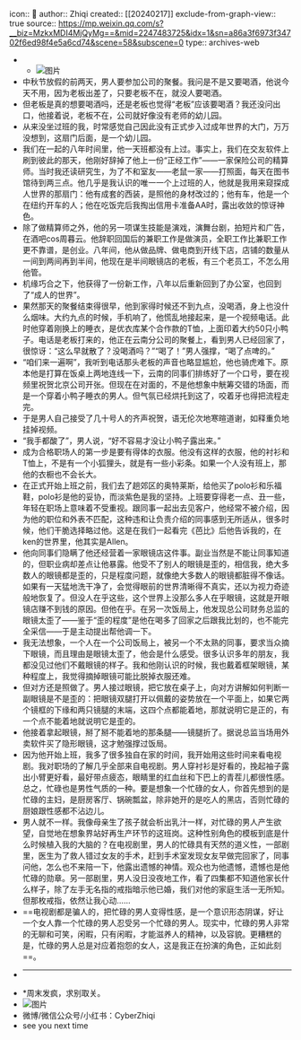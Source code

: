 icon:: 💾
author:: Zhiqi
created:: [[20240217]]
exclude-from-graph-view:: true
source:: https://mp.weixin.qq.com/s?__biz=MzkxMDI4MjQyMg==&mid=2247483725&idx=1&sn=a86a3f6973f34702f6ed98f4e5a6cd74&scene=58&subscene=0
type:: archives-web
- - ![图片](assets/2024/Zhiqi/640.jpeg)
- 中秋节放假的前两天，男人要参加公司的聚餐。我问是不是又要喝酒，他说今天不用，因为老板出差了，只要老板不在，就没人要喝酒。
- 但老板是真的想要喝酒吗，还是老板也觉得“老板”应该要喝酒？我还没问出口，他接着说，老板不在，公司就好像没有老师的幼儿园。
- 从来没坐过班的我，时常感觉自己因此没有正式步入过成年世界的大门，万万没想到，这扇门后面，是一个幼儿园。
- 我们在一起的八年时间里，他一天班都没有上过。事实上，我们在交友软件上刷到彼此的那天，他刚好辞掉了他上一份“正经工作”——一家保险公司的精算师。当时我还读研究生，为了不和室友——老鼠一家——打照面，每天在图书馆待到两三点。他几乎是我认识的唯一一个上过班的人，他就是我用来窥探成人世界的那扇门：他有成套的西装，是照他的身材改过的；他有车，他是一个在纽约开车的人；他在吃饭完后我掏出信用卡准备AA时，露出收敛的惊讶神色。
- 除了做精算师之外，他的另一项谋生技能是演戏，演舞台剧，拍短片和广告，在酒吧cos周暮云。他辞职回国后的兼职工作是做演员，全职工作比兼职工作更不靠谱，是创业。八年间，他从做品牌、做电商到开线下店，店铺的数量从一间到两间再到半间，他现在是半间眼镜店的老板，有三个老员工，不怎么用他管。
- 机缘巧合之下，他获得了一份新工作，八年以后重新回到了办公室，也回到了“成人的世界”。
- 果然那天的聚餐结束得很早，他到家得时候还不到九点，没喝酒，身上也没什么烟味。大约九点的时候，手机响了，他慌乱地接起来，是一个视频电话。此时他穿着刚换上的睡衣，是优衣库某个合作款的T恤，上面印着大约50只小鸭子。电话是老板打来的，他正在云南分公司的聚餐上，看到男人已经回家了，很惊讶：“这么早就散了？没喝酒吗？”“喝了！”男人强撑，“喝了点啤的。”
- “咱们来一遍啊”，我听到电话那头老板的声音也略显尴尬，他也骑虎难下。原本他是打算在饭桌上两地连线一下，云南的同事们排练好了一个口号，要在视频里祝贺北京公司开张。但现在在对面的，不是他想象中觥筹交错的场面，而是一个穿着小鸭子睡衣的男人。但气氛已经烘托到这了，咬着牙也得把流程走完。
- 于是男人自己接受了几十号人的齐声祝贺，语无伦次地寒暄道谢，如释重负地挂掉视频。
- “我手都酸了”，男人说，“好不容易才没让小鸭子露出来。”
- 成为合格职场人的第一步是要有得体的衣服。他没有这样的衣服，他的衬衫和T恤上，不是有一个小狐狸头，就是有一些小彩条。如果一个人没有班上，那他的衣橱也不会长大。
- 在正式开始上班之前，我们去了趟郊区的奥特莱斯，给他买了polo衫和乐福鞋，polo衫是他的妥协，而淡紫色是我的坚持。上班要穿得老一点、丑一些，年轻在职场上意味着不受重视。跟同事一起出去见客户，他经常不被介绍，因为他的职位和外表不匹配，这种违和让负责介绍的同事感到无所适从，很多时候，他们干脆选择略过他。这是在我们一起看完《芭比》后他告诉我的，在ken的世界里，他其实是Allen。
- 他向同事们隐瞒了他还经营着一家眼镜店这件事。副业当然是不能让同事知道的，但职业病却差点让他暴露。他受不了别人的眼镜是歪的，相信我，绝大多数人的眼镜都是歪的，只是程度问题，就像绝大多数人的眼镜都脏得不像话。如果有一天猛地洗干净了，会觉得眼前的世界清晰得不真实，还以为视力奇迹般地恢复了。但没人在乎这些，这个世界上没那么多人在乎眼镜，这就是开眼镜店赚不到钱的原因。但他在乎。在另一次饭局上，他发现总公司财务总监的眼镜太歪了——鉴于“歪的程度”是他在喝多了回家之后跟我比划的，也不能完全采信——于是主动提出帮他调一下。
- 我无法想象，一个人在一个公司饭局上，被另一个不太熟的同事，要求当众摘下眼镜，而且理由是眼镜太歪了，他会是什么感受。很多认识多年的朋友，我都没见过他们不戴眼镜的样子。我和他刚认识的时候，我也戴着框架眼镜，某种程度上，我觉得摘掉眼镜可能比脱掉衣服还难。
- 但对方还是照做了。男人接过眼镜，把它放在桌子上，向对方讲解如何判断一副眼镜是不是歪的：把眼镜双腿打开以佩戴的姿势放在一个平面上，如果它两个镜框的下缘和两只镜腿的末端，这四个点都能着地，那就说明它是正的，有一个点不能着地就说明它是歪的。
- 他接着拿起眼镜，掰了掰不能着地的那条腿——镜腿折了。据说总监当场用外卖软件买了隐形眼镜，这才勉强撑过饭局。
- 因为他开始上班，我多了很多独自在家的时间，我开始用这些时间来看电视剧。我对职场的了解几乎全部来自电视剧。男人穿衬衫是好看的，挽起袖子露出小臂更好看，最好带点疲态，眼睛里的红血丝和下巴上的青茬儿都很性感。总之，忙碌也是男性气质的一种。要是想象一个忙碌的女人，你首先想到的是忙碌的主妇，是厨房客厅、锅碗瓢盆，除非她开的是吃人的黑店，否则忙碌的厨娘跟性感都不沾边儿。
- 男人就不一样。我像母亲生了孩子就会析出乳汁一样，对忙碌的男人产生欲望，自觉地在想象界站好再生产环节的这班岗。这种性别角色的模板到底是什么时候植入我的大脑的？在电视剧里，男人的忙碌具有天然的道义性，一部剧里，医生为了救人错过女友的手术，赶到手术室发现女友早做完回家了，同事问他，怎么也不来陪一下，他露出遗憾的神情。观众也为他遗憾，遗憾也是他忙碌的勋章。另一部剧里，男人没日没夜地工作，看了四集都不知道他家长什么样子，除了左手无名指的戒指暗示他已婚，我们对他的家庭生活一无所知。但那枚戒指，依然让我心动……
- ==电视剧都是骗人的，把忙碌的男人变得性感，是一个意识形态阴谋，好让一个女人靠一个忙碌的男人忍受另一个忙碌的男人。现实中，忙碌的男人非常的无聊和可笑，闲暇，只有闲暇，才能滋养人的精神，以及容貌。更糟糕的是，忙碌的男人总是对应着抱怨的女人，这是我正在扮演的角色，正如此刻==。
- ___
- \*周末发疯，求别取关。
- ![图片](assets/2024/Zhiqi/640.1.jpeg)
- 微博/微信公众号/小红书：CyberZhiqi
- see you next time